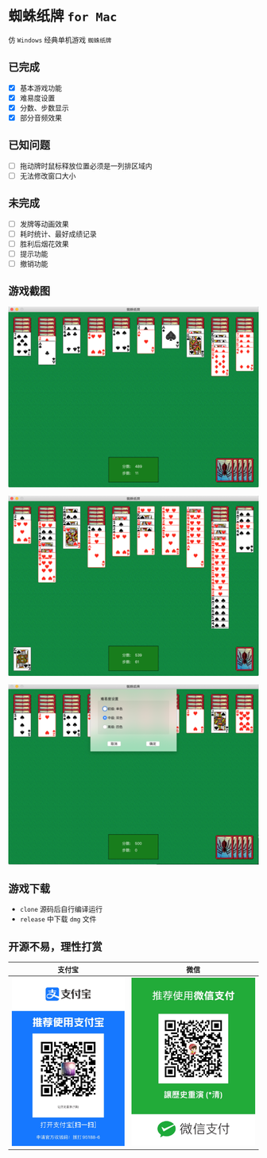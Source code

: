 # 蜘蛛纸牌 `for Mac`

仿 `Windows` 经典单机游戏 `蜘蛛纸牌`

## 已完成

- [x] 基本游戏功能
- [x] 难易度设置
- [x] 分数、步数显示
- [x] 部分音频效果

## 已知问题

- [ ] 拖动牌时鼠标释放位置必须是一列排区域内
- [ ] 无法修改窗口大小

## 未完成
- [ ] 发牌等动画效果
- [ ] 耗时统计、最好成绩记录
- [ ] 胜利后烟花效果
- [ ] 提示功能
- [ ] 撤销功能

## 游戏截图

![image](./images/shot_1.png)

![image](./images/shot_2.png)

![image](./images/shot_3.png)

## 游戏下载

* `clone` 源码后自行编译运行
* `release` 中下载 `dmg` 文件

## 开源不易，理性打赏

支付宝 | 微信
---|---
![image](./images/zhifubao.jpg) | ![image](./images/weixin.jpg)






